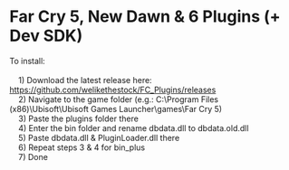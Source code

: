 # Far Cry 5, New Dawn & 6 Plugins (+ Dev SDK)

To install:<br /><br />
&nbsp;&nbsp;&nbsp;&nbsp;1) Download the latest release here: https://github.com/welikethestock/FC_Plugins/releases<br />
&nbsp;&nbsp;&nbsp;&nbsp;2) Navigate to the game folder (e.g.: C:\Program Files (x86)\Ubisoft\Ubisoft Games Launcher\games\Far Cry 5)<br />
&nbsp;&nbsp;&nbsp;&nbsp;3) Paste the plugins folder there<br />
&nbsp;&nbsp;&nbsp;&nbsp;4) Enter the bin folder and rename dbdata.dll to dbdata.old.dll<br />
&nbsp;&nbsp;&nbsp;&nbsp;5) Paste dbdata.dll & PluginLoader.dll there<br />
&nbsp;&nbsp;&nbsp;&nbsp;6) Repeat steps 3 & 4 for bin_plus<br />
&nbsp;&nbsp;&nbsp;&nbsp;7) Done<br />